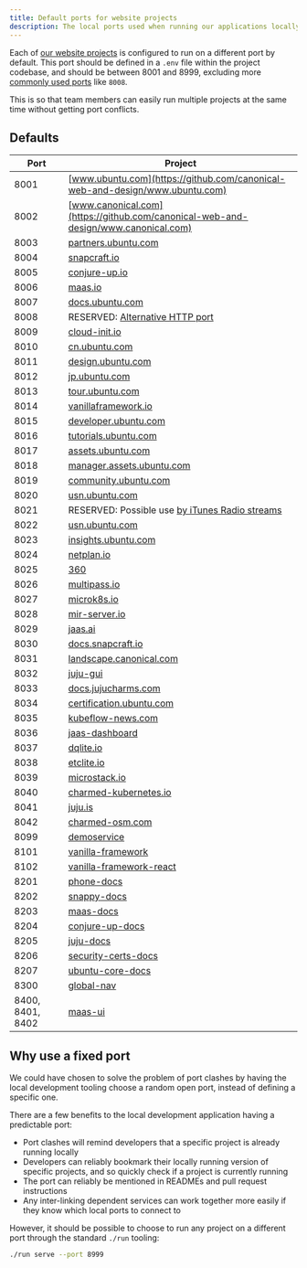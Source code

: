 ```yaml
---
title: Default ports for website projects
description: The local ports used when running our applications locally
---
```


Each of [our website projects](https://github.com/canonical-websites/) is configured to run on a different port by default.
This port should be defined in a `.env` file within the project codebase, and
should be between 8001 and 8999, excluding more [commonly used ports](https://en.wikipedia.org/wiki/List_of_TCP_and_UDP_port_numbers) like `8008`.

This is so that team members can easily run multiple projects at the same time without getting port conflicts.

## Defaults

| Port             | Project                                                                                             |
| ---------------- | --------------------------------------------------------------------------------------------------- |
| 8001             | [www.ubuntu.com](https://github.com/canonical-web-and-design/www.ubuntu.com)                        |
| 8002             | [www.canonical.com](https://github.com/canonical-web-and-design/www.canonical.com)                  |
| 8003             | [partners.ubuntu.com](https://github.com/canonical-web-and-design/partners.ubuntu.com)              |
| 8004             | [snapcraft.io](https://github.com/canonical-web-and-design/snapcraft.io)                            |
| 8005             | [conjure-up.io](https://github.com/canonical-web-and-design/conjure-up.io)                          |
| 8006             | [maas.io](https://github.com/canonical-web-and-design/maas.io)                                      |
| 8007             | [docs.ubuntu.com](https://github.com/canonical-web-and-design/docs.ubuntu.com)                      |
| 8008             | RESERVED: [Alternative HTTP port](https://en.wikipedia.org/wiki/List_of_TCP_and_UDP_port_numbers)   |
| 8009             | [cloud-init.io](https://github.com/canonical-web-and-design/cloud-init.io)                          |
| 8010             | [cn.ubuntu.com](https://github.com/canonical-web-and-design/cn.ubuntu.com)                          |
| 8011             | [design.ubuntu.com](https://github.com/canonical-web-and-design/design.ubuntu.com)                  |
| 8012             | [jp.ubuntu.com](https://github.com/canonical-web-and-design/jp.ubuntu.com)                          |
| 8013             | [tour.ubuntu.com](https://github.com/canonical-web-and-design/tour.ubuntu.com)                      |
| 8014             | [vanillaframework.io](https://github.com/canonical-web-and-design/vanillaframework.io/)             |
| 8015             | [developer.ubuntu.com](https://github.com/canonical-web-and-design/developer.ubuntu.com/)           |
| 8016             | [tutorials.ubuntu.com](https://github.com/canonical-web-and-design/tutorials.ubuntu.com/)           |
| 8017             | [assets.ubuntu.com](https://github.com/canonical-web-and-design/assets.ubuntu.com/)                 |
| 8018             | [manager.assets.ubuntu.com](https://github.com/canonical-web-and-design/manager.assets.ubuntu.com/) |
| 8019             | [community.ubuntu.com](https://github.com/canonical-web-and-design/community.ubuntu.com/)           |
| 8020             | [usn.ubuntu.com](https://github.com/canonical-web-and-design/usn.ubuntu.com/)                       |
| 8021             | RESERVED: Possible use [by iTunes Radio streams](https://support.apple.com/en-za/HT202944)          |
| 8022             | [usn.ubuntu.com](https://launchpad.net/usn.ubuntu.com)                                              |
| 8023             | [insights.ubuntu.com](https://github.com/canonical-web-and-design/insights.ubuntu.com/)             |
| 8024             | [netplan.io](https://github.com/canonical-web-and-design/netplan.io/)                               |
| 8025             | [360](https://github.com/ubuntudesign/360/)                                                         |
| 8026             | [multipass.io](https://github.com/canonical-web-and-design/multipass.io)                            |
| 8027             | [microk8s.io](https://github.com/canonical-web-and-design/microk8s.io)                              |
| 8028             | [mir-server.io](https://github.com/canonical-web-and-design/mir-server.io)                          |
| 8029             | [jaas.ai](https://github.com/canonical-web-and-design/jaas.ai)                                      |
| 8030             | [docs.snapcraft.io](https://github.com/canonical-web-and-design/docs.snapcraft.io)                  |
| 8031             | [landscape.canonical.com](https://github.com/canonical-web-and-design/landscape.canonical.com)      |
| 8032             | [juju-gui](https://github.com/juju/juju-gui)                                                        |
| 8033             | [docs.jujucharms.com](https://github.com/canonical-web-and-design/docs.jujucharms.com)              |
| 8034             | [certification.ubuntu.com](https://github.com/canonical-web-and-design/certification.ubuntu.com)    |
| 8035             | [kubeflow-news.com](https://github.com/canonical-web-and-design/kubeflow-news.com)                  |
| 8036             | [jaas-dashboard](https://github.com/canonical-web-and-design/jaas-dashboard)                        |
| 8037             | [dqlite.io](https://github.com/canonical-web-and-design/dqlite.io)                                  |
| 8038             | [etclite.io](https://github.com/canonical-web-and-design/etclite.io)                                |
| 8039             | [microstack.io](https://github.com/canonical-web-and-design/microstack.io)                          |
| 8040             | [charmed-kubernetes.io](https://github.com/canonical-web-and-design/charmed-kubernetes.io)          |
| 8041             | [juju.is](https://github.com/canonical-web-and-design/juju.is)                                      |
| 8042             | [charmed-osm.com](https://github.com/canonical-web-and-design/charmed-osm.com)                      |
| 8099             | [demoservice](https://github.com/canonical-web-and-design/demoservice)                              |
| 8101             | [vanilla-framework](https://github.com/canonical-web-and-design/vanilla-framework)                  |
| 8102             | [vanilla-framework-react](https://github.com/canonical-web-and-design/vanilla-framework-react)      |
| 8201             | [phone-docs](https://github.com/canonical-docs/phone-docs/)                                         |
| 8202             | [snappy-docs](https://github.com/canonical-docs/snappy-docs)                                        |
| 8203             | [maas-docs](https://github.com/canonicalltd/maas-docs)                                              |
| 8204             | [conjure-up-docs](https://github.com/canonical-docs/conjure-up-docs)                                |
| 8205             | [juju-docs](https://github.com/juju/docs)                                                           |
| 8206             | [security-certs-docs](https://github.com/CanonicalLtd/security-certs-docs)                          |
| 8207             | [ubuntu-core-docs](https://github.com/CanonicalLtd/ubuntu-core-docs)                                |
| 8300             | [global-nav](https://github.com/canonical-web-and-design/global-nav)                                |
| 8400, 8401, 8402 | [maas-ui](https://github.com/canonical-web-and-design/maas-ui)                                      |

## Why use a fixed port

We could have chosen to solve the problem of port clashes by having the local development
tooling choose a random open port, instead of defining a specific one.

There are a few benefits to the local development application having a predictable port:

- Port clashes will remind developers that a specific project is already running locally
- Developers can reliably bookmark their locally running version of specific projects, and so quickly check if a project is currently running
- The port can reliably be mentioned in READMEs and pull request instructions
- Any inter-linking dependent services can work together more easily if they know which local ports to connect to

However, it should be possible to choose to run any project on a different port through the standard `./run` tooling:

```bash
./run serve --port 8999
```
